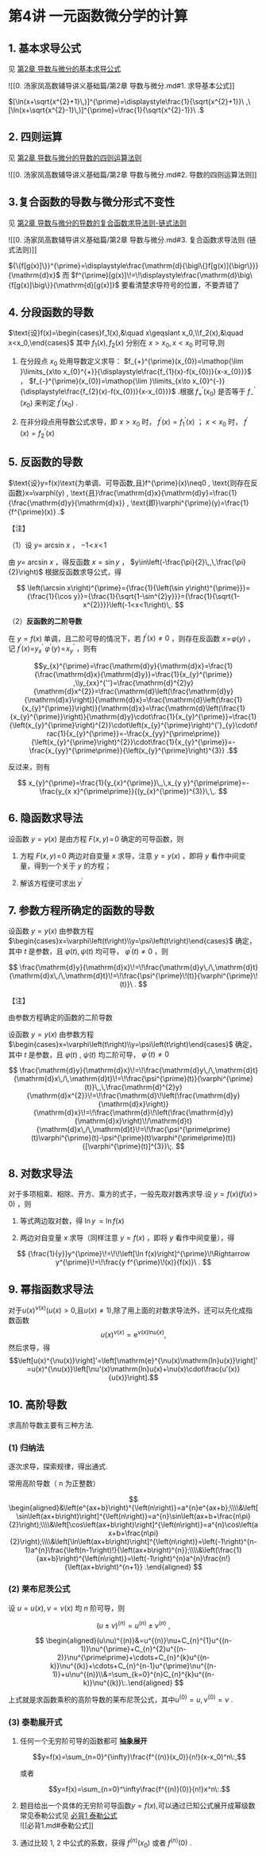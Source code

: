 # 第4讲 一元函数微分学的计算

## 1. 基本求导公式

见 [第2章 导数与微分的基本求导公式](0.%20汤家凤高数辅导讲义基础篇/第2章%20导数与微分.md#_1-求导基本公式)

![[0. 汤家凤高数辅导讲义基础篇/第2章 导数与微分.md#1. 求导基本公式]]

$[\ln(x+\sqrt{x^{2}+1}\,)]^{\prime}=\displaystyle\frac{1}{\sqrt{x^{2}+1}}\ ,\ [\ln(x+\sqrt{x^{2}-1}\,)]^{\prime}=\frac{1}{\sqrt{x^{2}-1}}\ .$  

## 2. 四则运算

见 [第2章 导数与微分的导数的四则运算法则](0.%20汤家凤高数辅导讲义基础篇/第2章%20导数与微分.md#_2-导数的四则运算法则)

![[0. 汤家凤高数辅导讲义基础篇/第2章 导数与微分.md#2. 导数的四则运算法则]]

## 3.复合函数的导数与微分形式不变性

见 [第2章 导数与微分的导数的复合函数求导法则-链式法则](0.%20汤家凤高数辅导讲义基础篇/第2章%20导数与微分.md#_3-复合函数求导法则-链式法则)

![[0. 汤家凤高数辅导讲义基础篇/第2章 导数与微分.md#3. 复合函数求导法则 (链式法则)]]

${\{f[g(x)]\}}^{\prime}=\displaystyle\frac{\mathrm{d}{\bigl\{}f[g(x)]{\bigr\}}}{\mathrm{d}x}$  而  $f^{\prime}[g(x)]\!=\!\displaystyle\frac{\mathrm{d}\big\{f[g(x)]\big\}}{\mathrm{d}[g(x)]}$  要看清楚求导符号的位置，不要弄错了

## 4. 分段函数的导数

$\text{设}f(x)=\begin{cases}f_1(x),&\quad x\geqslant x_0,\\f_2(x),&\quad x<x_0,\end{cases}$ 其中 $f_1(x), f_2(x)$ 分别在 $x>x_0 , x<x_0$ 时可导,则

1. 在分段点 $x_{0}$ 处用导数定义求导： $f_{+}^{\prime}(x_{0})=\mathop{\lim }\limits_{x\to x_{0}^{+}}{\displaystyle\frac{f_{1}(x)-f(x_{0})}{x-x_{0}}}$  ， $f_{-}^{\prime}(x_{0})=\mathop{\lim }\limits_{x\to x_{0}^{-}}{\displaystyle\frac{f_{2}(x)-f(x_{0})}{x-x_{0}}}$ .根据 $f_{+}^{\prime}(x_{0})$ 是否等于 $f_{-}^{\prime}(x_{0})$ 来判定 $f^{\prime}(x_{0})$ .  

2. 在非分段点用导数公式求导，即 $x>x_{0}$ 时， $f^{\prime}(x)=f_{1}^{\prime}(x)$ ； $x<x_{0}$ 时， $f^{\prime}(x)=f_{2}^{\prime}(x)$  

## 5. 反函数的导数

$\text{设}y=f(x)\text{为单调、可导函数,且}f^{\prime}(x)\neq0 , \text{则存在反函数}x=\varphi(y) , \text{且}\frac{\mathrm{d}x}{\mathrm{d}y}=\frac{1}{\frac{\mathrm{d}y}{\mathrm{d}x}} , \text{即}\varphi^{\prime}(y)=\frac{1}{f^{\prime}(x)} .$

【注】

（1）设 $y=$ arcsin $x$ ， $-1\!<\!x\!<\!1$  

由 $y=$ arcsin $x$ ，得反函数 $x=\sin y$ ， $y\in\left(-\frac{\pi}{2}\,,\,\frac{\pi}{2}\right)$ 根据反函数求导公式，得  

$$
\left(\arcsin x\right)^{\prime}={\frac{1}{\left(\sin y\right)^{\prime}}}={\frac{1}{\cos y}}={\frac{1}{\sqrt{1-\sin^{2}y}}}={\frac{1}{\sqrt{1-x^{2}}}}\left(-1<x<1\right)\,.
$$  

（2）**反函数的二阶导数**

在 $y=f(x)$ 单调，且二阶可导的情况下，若 $f^{\prime}(x)\neq0$ ，则存在反函数 $x\!=\!\varphi(y)$ ，记 $f^{\prime}(x)\mathop{=}y_{x}^{\prime}$  $\varphi^{\prime}(y)\!=\!x_{y}^{\prime}$ ，则有  

$$y_{x}^{\prime}=\frac{\mathrm{d}y}{\mathrm{d}x}=\frac{1}{\frac{\mathrm{d}x}{\mathrm{d}y}}=\frac{1}{x_{y}^{\prime}} ,\\y_{xx}^{''}=\frac{\mathrm{d}^{2}y}{\mathrm{d}x^{2}}=\frac{\mathrm{d}\left(\frac{\mathrm{d}y}{\mathrm{d}x}\right)}{\mathrm{d}x}=\frac{\mathrm{d}\left(\frac{1}{x_{y}^{\prime}}\right)}{\mathrm{d}x}=\frac{\mathrm{d}\left(\frac{1}{x_{y}^{\prime}}\right)}{\mathrm{d}y}\cdot\frac{1}{x_{y}^{\prime}}=\frac{1}{\left(x_{y}^{\prime}\right)^{2}}\cdot\left(x_{y}^{\prime}\right)^{'}_{y}\cdot\frac{1}{x_{y}^{\prime}}=-\frac{x_{yy}^{\prime\prime}}{\left(x_{y}^{\prime}\right)^{2}}\cdot\frac{1}{x_{y}^{\prime}}=-\frac{x_{yy}^{\prime\prime}}{\left(x_{y}^{\prime}\right)^{3}} .$$

反过来，则有  

$$
x_{y}^{\prime}=\frac{1}{y_{x}^{\prime}}\,,\,x_{y y}^{\prime\prime}=-\frac{y_{x x}^{\prime\prime}}{(y_{x}^{\prime})^{3}}\,\,.
$$  

## 6. 隐函数求导法

设函数 $y=y(x)$ 是由方程 $F(x,\,y)\!=\!0$ 确定的可导函数，则  

1. 方程 $F(x,\,y)\!=\!0$ 两边对自变量 $x$ 求导，注意 $y=y(x)$ ，即将 $y$ 看作中间变量，得到一个关于 $y$ 的方程；

2. 解该方程便可求出 $y^{\prime}$  

## 7. 参数方程所确定的函数的导数

设函数 $y=y(x)$ 由参数方程 $\begin{cases}x=\varphi\left(t\right)\\y=\psi\left(t\right)\end{cases}$ 确定，其中 $t$ 是参数，且 $\varphi(t),\psi(t)$ 均可导， $\varphi^{\prime}(t)\neq0$ ，则  

$$
\frac{\mathrm{d}y}{\mathrm{d}x}\!=\!\frac{\mathrm{d}y\,/\,\mathrm{d}t}{\mathrm{d}x\,/\,\mathrm{d}t}\!=\!\frac{\psi^{\prime}\!(t)}{\varphi^{\prime}\!(t)}\ .
$$  

【注】

由参数方程确定的函数的二阶导数  

设函数 $y=y(x)$ 由参数方程 $\begin{cases}x=\varphi\left(t\right)\\y=\psi\left(t\right)\end{cases}$ 确定，其中 $t$ 是参数，且 $\varphi(t)$ , $\psi(t)$ 均二阶可导， $\varphi^{\prime}(t)\neq0$  

$$
\frac{\mathrm{d}y}{\mathrm{d}x}\!=\!\frac{\mathrm{d}y\,/\,\mathrm{d}t}{\mathrm{d}x\,/\,\mathrm{d}t}\!=\!\frac{\psi^{\prime}(t)}{\varphi^{\prime}(t)}\,,\,\frac{\mathrm{d}^{2}y}{\mathrm{d}x^{2}}\!=\!\frac{\mathrm{d}\!\left(\frac{\mathrm{d}y}{\mathrm{d}x}\right)}{\mathrm{d}x}\!=\!\frac{\mathrm{d}\!\left(\frac{\mathrm{d}y}{\mathrm{d}x}\right)\!/\mathrm{d}t}{\mathrm{d}x\,/\,\mathrm{d}t}\!=\!\frac{\psi^{\prime\prime}(t)\varphi^{\prime}(t)-\psi^{\prime}(t)\varphi^{\prime\prime}(t)}{[\varphi^{\prime}(t)]^{3}}\;.
$$

## 8. 对数求导法

对于多项相乘、相除、开方、乘方的式子，一般先取对数再求导.设 $y=f(x)(f(x)\!>\!0)$ ，则

1. 等式两边取对数，得  $\ln y\,=\ln f(x)$  

2. 两边对自变量 $x$ 求导（同样注意 $y=f(x)$ ，即将 $y$ 看作中间变量），得  

$$
{\frac{1}{y}}y^{\prime}\!=\!\!\left[\ln f(x)\right]^{\prime}\!\Rightarrow y^{\prime}\!=\!\frac{y f^{\prime}\!(x)}{f(x)}\ .
$$

## 9. 幂指函数求导法

对于$u(x)^{\nu(x)}(u(x)>0$,且$u(x)\neq1)$,除了用上面的对数求导法外，还可以先化成指数函数
$$u(x)^{\nu(x)}=\mathrm{e}^{\nu(x)\mathrm{ln}u(x)},$$
然后求导，得
$$\left[u(x)^{\nu(x)}\right]'=\left[\mathrm{e}^{\nu(x)\mathrm{ln}u(x)}\right]'=u(x)^{\nu(x)}\left[\nu'(x)\mathrm{ln}u(x)+\nu(x)\cdot\frac{u'(x)}{u(x)}\right].$$

## 10. 高阶导数

求高阶导数主要有三种方法.

### (1) 归纳法

逐次求导，探索规律，得出通式.

常用高阶导数（ n 为正整数）

$$
\begin{aligned}&\left(e^{ax+b}\right)^{\left(n\right)}=a^{n}e^{ax+b};\\\\&\left[\sin\left(ax+b\right)\right]^{\left(n\right)}=a^{n}\sin\left(ax+b+\frac{n\pi}{2}\right);\\\\&\left[\cos\left(ax+b\right)\right]^{\left(n\right)}=a^{n}\cos\left(ax+b+\frac{n\pi}{2}\right);\\\\&\left[\ln\left(ax+b\right)\right]^{\left(n\right)}=\left(-1\right)^{n-1}a^{n}\frac{\left(n-1\right)!}{\left(ax+b\right)^{n}};\\\\&\left(\frac{1}{ax+b}\right)^{\left(n\right)}=\left(-1\right)^{n}a^{n}\frac{n!}{\left(ax+b\right)^{n+1}} .\end{aligned}
$$

### (2) 莱布尼茨公式

设 $u=u(x),\nu=\nu(x)$ 均 $n$ 阶可导，则

$$
(u\pm\nu)^{(n)}=u^{(n)}\pm\nu^{(n)}\:,
$$

$$
\begin{aligned}(u\nu)^{(n)}&=u^{(n)}\nu+C_{n}^{1}u^{(n-1)}\nu^{\prime}+C_{n}^{2}u^{(n-2)}\nu^{\prime\prime}+\cdots+C_{n}^{k}u^{(n-k)}\nu^{(k)}+\cdots+C_{n}^{n-1}u^{\prime}\nu^{(n-1)}+u\nu^{(n)}\\&=\sum_{k=0}^{n}C_{n}^{k}u^{(n-k)}\nu^{(k)}\:.\end{aligned}
$$

上式就是求函数乘积的高阶导数的莱布尼茨公式，其中$u^{( 0) }= u, \nu ^{( 0) }= \nu$ .

### (3) 泰勒展开式

1. 任何一个无穷阶可导的函数都可 **抽象展开**

    $$y=f(x)=\sum_{n=0}^{\infty}\frac{f^{(n)}(x_0)}{n!}(x-x_0)^n\:,$$

    或者

    $$y=f(x)=\sum_{n=0}^\infty\frac{f^{(n)}(0)}{n!}x^n\:.$$

2. 题目给出一个具体的无穷阶可导函数$y=f(x)$,可以通过已知公式展开成幂级数  
    常见泰勒公式见 [必背1 泰勒公式](必背1.md#一些重要的泰勒展开)  
    ![[必背1.md#泰勒公式]]

3. 通过比较 1, 2 中公式的系数，获得 $f^{(n)}(x_0)$ 或者 $f^{(n)}(0)$ .
